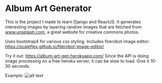 # Album Art Generator
This is the project I made to learn Django and ReactJS.
It generates interesting images by layering random images that are fetched from www.unsplash.com, a great website for creative commons photos.

Uses bootstrap4 for various css styling. Includes firerobot image editor: https://scaleflex.github.io/filerobot-image-editor/

Try it out: https://album-art-gen.herokuapp.com/
Since the API is doing image processing on a free heroku server, it can be slow to load. Give it 10-30 seconds. 

Example:
![alt text](https://i.ibb.co/YNBBV34/Screen-Shot-2021-04-06-at-3-29-55-PM.png)
